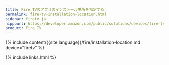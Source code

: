 ```yaml
---
title: Fire TVのアプリのインストール場所を指定する
permalink: fire-tv-installation-location.html
sidebar: firetv_ja
hippourl: https://developer.amazon.com/public/solutions/devices/fire-tv/docs/fire-tv-installation-location
product: Fire TV
---
```


{% include content/{{site.language}}/fire/installation-location.md device="firetv" %}

{% include links.html %}
